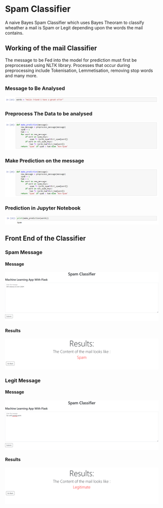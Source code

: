 # Spam Classifier
A naive Bayes Spam Classifier which uses Bayes Theoram to classify wheather a mail is Spam or Legit depending upon the words the mail contains.

## Working of the mail Classifier

The message to be Fed into the model for prediction must first be preprocessed using NLTK library. Processes that occur during preprocessing include Tokenisation, Lemmetisation, removing stop words and many more.

### Message to Be Analysed

![alt text](images\message.PNG)

### Preprocess The Data to be analysed

![alt text](images\make_prediction.PNG)

### Make Prediction on the message
![alt text](images\make_prediction.PNG)

### Prediction in Jupyter Notebook
![alt text](images\prediction.PNG)

## Front End of the Classifier

### Spam Message

#### Message

![alt text](images\spamFrontEnd.PNG)

#### Results

![alt text](images\spamResults.PNG)

### Legit Message

#### Message

![alt text](images\frontEnd.png)

#### Results

![alt text](images\hamResults.PNG)